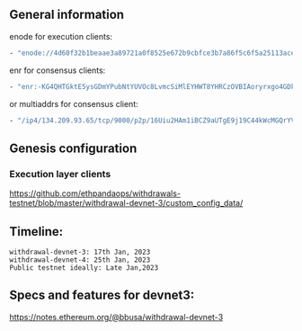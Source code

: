 ## General information
enode for execution clients:
```sh
- "enode://4d60f32b1beaae3a89721a0f8525e672b9cbfce3b7a86f5c6f5a25113ace2041b4f01d7f79fd4d98f0ce3a49a3b1992872ed65fa41c9ad70ee2ea06f7c92659d@134.209.93.65:30303"
```

enr for consensus clients:
```sh
- "enr:-KG4QHTGktE5ysGDmYPubNtYUVOc8LvmcSiMlEYHWT8YHRCzOVBIAoryrxgo4GDkpbCMxD4K-aUIg4fY-TbbpkDgoTUDhGV0aDKQLfsAF0AAAEAUAAAAAAAAAIJpZIJ2NIJpcISG0V1BiXNlY3AyNTZrMaECXWB0JT687861SwDU3kM0JIZnc1VsHqjTQSLdl7lj4G6DdGNwgiMog3VkcIIjKA"
```
or multiaddrs for consensus client:
```sh
- "/ip4/134.209.93.65/tcp/9000/p2p/16Uiu2HAm1iBCZ9aUTgE9j19C44kWcMGQrYVkWTCEcrk3J4QsVHA5"
```


## Genesis configuration
### Execution layer clients

https://github.com/ethpandaops/withdrawals-testnet/blob/master/withdrawal-devnet-3/custom_config_data/


## Timeline:
```
withdrawal-devnet-3: 17th Jan, 2023
withdrawal-devnet-4: 25th Jan, 2023
Public testnet ideally: Late Jan,2023
```

## Specs and features for devnet3: 

https://notes.ethereum.org/@bbusa/withdrawal-devnet-3

